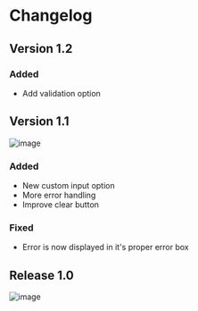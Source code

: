 # Changelog

## Version 1.2

### Added

- Add validation option

## Version 1.1

![image](https://user-images.githubusercontent.com/56207146/233877289-b976d271-de47-4e8c-9d6f-cecc7cd8d97a.png)

### Added

- New custom input option
- More error handling
- Improve clear button

### Fixed

- Error is now displayed in it's proper error box

## Release 1.0

![image](https://user-images.githubusercontent.com/56207146/231904931-819fceda-9999-4997-864f-ebce1188f759.png)

